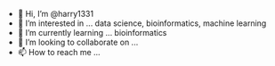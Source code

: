- 👋 Hi, I’m @harry1331
- 👀 I’m interested in ... data science, bioinformatics, machine learning
- 🌱 I’m currently learning ... bioinformatics
- 💞️ I’m looking to collaborate on ...
- 📫 How to reach me ...

<!---
harry1331/harry1331 is a ✨ special ✨ repository because its `README.md` (this file) appears on your GitHub profile.
You can click the Preview link to take a look at your changes.
--->
